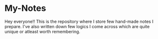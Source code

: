 # My-Notes
Hey everyone!!
This is the repository where I store few hand-made notes I prepare. 
I've also written down few logics I come across which are quite unique or atleast worth remembering.

